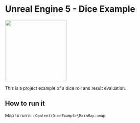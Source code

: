 # Unreal Engine 5 - Dice Example

<img src="https://github.com/fcazalet/UE5_DiceExample/blob/main/DiceTest1.gif?raw=true" width="200" height="200">

This is a project example of a dice roll and result evaluation.

## How to run it

Map to run is : ``Content\DiceExample\MainMap.umap``



